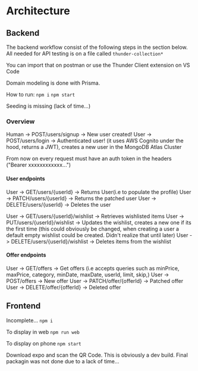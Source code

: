 # Architecture

## Backend

The backend workflow consist of the following steps in the section below. All needed for API testing is on a file called `thunder-collection*`

You can import that on postman or use the Thunder Client extension on VS Code

Domain modeling is done with Prisma.

How to run:
`npm i`
`npm start`

Seeding is missing (lack of time...)

### Overview

Human ->  POST/users/signup -> New user created!
User -> POST/users/login -> Authenticated user! (it uses AWS Cognito under the hood, returns a JWT), creates a new user in the MongoDB Atlas Cluster

From now on every request must have an auth token in the headers ("Bearer xxxxxxxxxxxx...")

#### User endpoints

User -> GET/users/{userId} -> Returns User(i.e to populate the profile)
User -> PATCH/users/{userId} -> Returns the patched user
User -> DELETE/users/{userId} -> Deletes the user

User -> GET/users/{userId}/wishlist -> Retrieves wishlisted items
User -> PUT/users/{userId}/wishlist -> Updates the wishlist, creates a new one if its the first time (this could obviously be changed, when creating a user a default empty wishlist could be created. Didn't realize that until later)
User -> DELETE/users/{userId}/wishlist -> Deletes items from the wishlist

#### Offer endpoints

User -> GET/offers -> Get offers (i.e accepts queries such as       minPrice,      maxPrice,      category,      minDate,      maxDate,      userId,      limit,      skip,)
User -> POST/offers -> New offer
User -> PATCH/offer/{offerId} -> Patched offer
User -> DELETE/offer/{offerId} -> Deleted offer

## Frontend

Incomplete...
`npm i`

To display in web
`npm run web`

To display on phone
`npm start`

Download expo and scan the QR Code. This is obviously a dev build. Final packagin was not done due to a lack of time...
